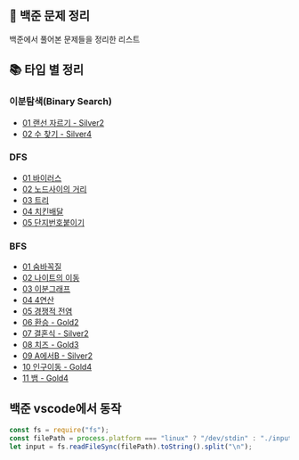 ## 🐬 백준 문제 정리

백준에서 풀어본 문제들을 정리한 리스트

## 📚 타입 별 정리

### 이분탐색(Binary Search)
- [01 랜선 자르기 - Silver2](https://github.com/jinseoIT/daily_algorithms/blob/main/baekjoon/binarySearch/%EB%9E%9C%EC%84%A0%EC%9E%90%EB%A5%B4%EA%B8%B0.md)
- [02 수 찾기 - Silver4](https://github.com/jinseoIT/daily_algorithms/blob/main/baekjoon/binarySearch/%EC%88%98%20%EC%B0%BE%EA%B8%B0.md)

### DFS

- [01 바이러스](https://github.com/jinseoIT/daily_algorithms/blob/main/baekjoon/dfs/%EB%B0%94%EC%9D%B4%EB%9F%AC%EC%8A%A4.md)
- [02 노드사이의 거리](https://github.com/jinseoIT/daily_algorithms/blob/main/baekjoon/dfs/%EB%85%B8%EB%93%9C%EC%82%AC%EC%9D%B4%EC%9D%98%20%EA%B1%B0%EB%A6%AC.md)
- [03 트리](https://github.com/jinseoIT/daily_algorithms/blob/main/baekjoon/dfs/%ED%8A%B8%EB%A6%AC.md)
- [04 치킨배달](https://github.com/jinseoIT/daily_algorithms/blob/main/baekjoon/dfs/%EC%B9%98%ED%82%A8%EB%B0%B0%EB%8B%AC.md)
- [05 단지번호붙이기](https://github.com/jinseoIT/daily_algorithms/blob/main/baekjoon/dfs/%EB%8B%A8%EC%A7%80%EB%B2%88%ED%98%B8%EB%B6%99%EC%9D%B4%EA%B8%B0.md)

### BFS

- [01 숨바꼭질](https://github.com/jinseoIT/daily_algorithms/blob/main/baekjoon/bfs%20/%EC%88%A8%EB%B0%94%EA%BC%AD%EC%A7%88.md)
- [02 나이트의 이동](https://github.com/jinseoIT/daily_algorithms/blob/main/baekjoon/bfs%20/%EB%82%98%EC%9D%B4%ED%8A%B8%EC%9D%98%EC%9D%B4%EB%8F%99.md)
- [03 이분그래프](https://github.com/jinseoIT/daily_algorithms/blob/main/baekjoon/bfs%20/%EC%9D%B4%EB%B6%84%EA%B7%B8%EB%9E%98%ED%94%84.md)
- [04 4연산](https://github.com/jinseoIT/daily_algorithms/blob/main/baekjoon/bfs%20/4%EC%97%B0%EC%82%B0.md)
- [05 경쟁적 전염](https://github.com/jinseoIT/daily_algorithms/blob/main/baekjoon/bfs%20/%EA%B2%BD%EC%9F%81%EC%A0%81%EC%A0%84%EC%97%AD.md)
- [06 환승 - Gold2](https://github.com/jinseoIT/daily_algorithms/blob/main/baekjoon/bfs%20/%ED%99%98%EC%8A%B9.md)
- [07 결혼식 - Silver2](https://github.com/jinseoIT/daily_algorithms/blob/main/baekjoon/bfs%20/%EA%B2%B0%ED%98%BC%EC%8B%9D.md)
- [08 치즈 - Gold3](https://github.com/jinseoIT/daily_algorithms/blob/main/baekjoon/bfs%20/%EC%B9%98%EC%A6%88.md)
- [09 A에서B - Silver2](https://github.com/jinseoIT/daily_algorithms/blob/main/baekjoon/bfs%20/A%EC%97%90%EC%84%9CB.md)
- [10 인구이동 - Gold4](https://github.com/jinseoIT/daily_algorithms/blob/main/baekjoon/bfs%20/%EC%9D%B8%EA%B5%AC%EC%9D%B4%EB%8F%99.md)
- [11 뱀 - Gold4](https://github.com/jinseoIT/daily_algorithms/blob/main/baekjoon/bfs%20/%EB%B1%80.md)

## 백준 vscode에서 동작

```javascript
const fs = require("fs");
const filePath = process.platform === "linux" ? "/dev/stdin" : "./input.txt";
let input = fs.readFileSync(filePath).toString().split("\n");
```
